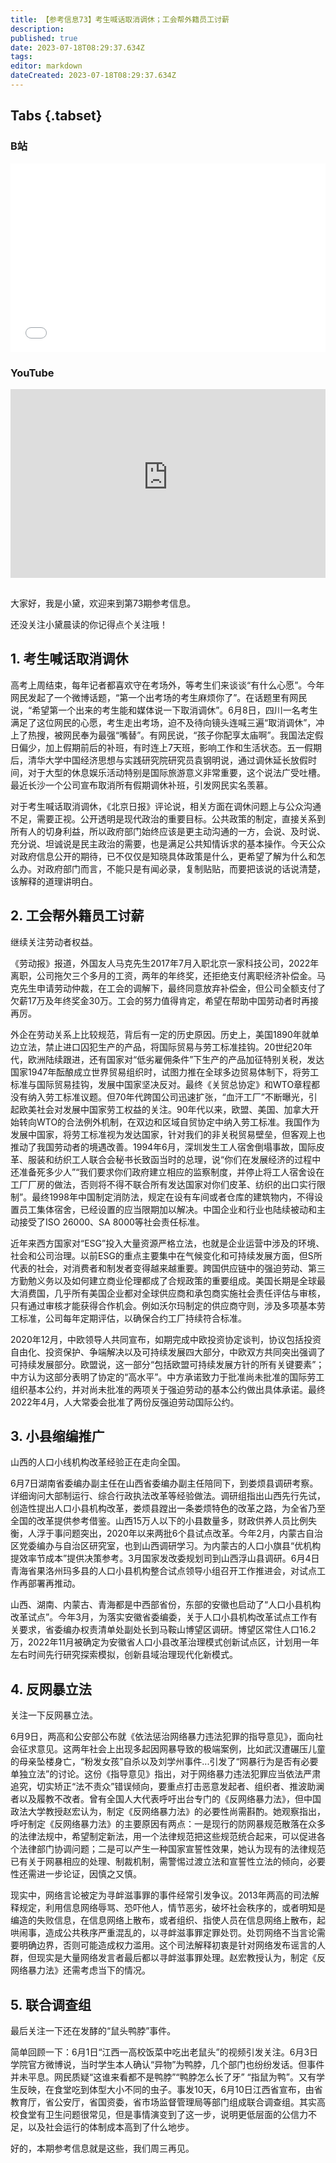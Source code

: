 ```yaml
---
title: 【参考信息73】考生喊话取消调休；工会帮外籍员工讨薪
description: 
published: true
date: 2023-07-18T08:29:37.634Z
tags: 
editor: markdown
dateCreated: 2023-07-18T08:29:37.634Z
---
```



## Tabs {.tabset}
### B站
<div style="position: relative; padding: 30% 45%;">
<iframe style="position: absolute; width: 100%; height: 100%; left: 0; top: 0;" src="//player.bilibili.com/player.html?&bvid=BV15z4y1i7pX&page=1&as_wide=1&high_quality=1&danmaku=1&autoplay=0" scrolling="no" border="0" frameborder="no" framespacing="0" allowfullscreen="true"></iframe>
</div>

### YouTube
<div style="position: relative; padding: 30% 45%;">
<iframe style="position: absolute; top: 0; left: 0; width: 100%; height: 100%;" src="https://www.youtube-nocookie.com/embed/YouTubeVID" title="YouTube video player" frameborder="0" allow="accelerometer; autoplay; clipboard-write; encrypted-media; gyroscope; picture-in-picture" allowfullscreen></iframe>
</div>

## 

大家好，我是小黛，欢迎来到第73期参考信息。

还没关注小黛晨读的你记得点个关注哦！

## 1. 考生喊话取消调休

高考上周结束，每年记者都喜欢守在考场外，等考生们来谈谈“有什么心愿”。今年网民发起了一个微博话题，“第一个出考场的考生麻烦你了”。在话题里有网民说，“希望第一个出来的考生能和媒体说一下取消调休”。6月8日，四川一名考生满足了这位网民的心愿，考生走出考场，迫不及待向镜头连喊三遍“取消调休”，冲上了热搜，被网民奉为最强“嘴替”。有网民说，“孩子你配享太庙啊”。我国法定假日偏少，加上假期前后的补班，有时连上7天班，影响工作和生活状态。五一假期后，清华大学中国经济思想与实践研究院研究员袁钢明说，通过调休延长放假时间，对于大型的休息娱乐活动特别是国际旅游意义非常重要，这个说法广受吐槽。最近长沙一个公司宣布取消所有假期调休补班，引发网民实名羡慕。

对于考生喊话取消调休，《北京日报》评论说，相关方面在调休问题上与公众沟通不足，需要正视。公开透明是现代政治的重要目标。公共政策的制定，直接关系到所有人的切身利益，所以政府部门始终应该是更主动沟通的一方，会说、及时说、充分说、坦诚说是民主政治的需要，也是满足公共知情诉求的基本操作。今天公众对政府信息公开的期待，已不仅仅是知晓具体政策是什么，更希望了解为什么和怎么办。对政府部门而言，不能只是有闻必录，复制贴贴，而要把该说的话说清楚，该解释的道理讲明白。

## 2. 工会帮外籍员工讨薪

继续关注劳动者权益。

《劳动报》报道，外国友人马克先生2017年7月入职北京一家科技公司，2022年离职，公司拖欠三个多月的工资，两年的年终奖，还拒绝支付离职经济补偿金。马克先生申请劳动仲裁，在工会的调解下，最终同意放弃补偿金，但公司全额支付了欠薪17万及年终奖金30万。工会的努力值得肯定，希望在帮助中国劳动者时再接再厉。

外企在劳动关系上比较规范，背后有一定的历史原因。历史上，美国1890年就单边立法，禁止进口囚犯生产的产品，将国际贸易与劳工标准挂钩。20世纪20年代，欧洲陆续跟进，还有国家对“低劣雇佣条件”下生产的产品加征特别关税，发达国家1947年酝酿成立世界贸易组织时，试图力推在全球多边贸易体制下，将劳工标准与国际贸易挂钩，发展中国家坚决反对。最终《关贸总协定》和WTO章程都没有纳入劳工标准议题。但70年代跨国公司迅速扩张，“血汗工厂”不断曝光，引起欧美社会对发展中国家劳工权益的关注。90年代以来，欧盟、美国、加拿大开始转向WTO的合法例外机制，在双边和区域自贸协定中纳入劳工标准。我国作为发展中国家，将劳工标准视为发达国家，针对我们的非关税贸易壁垒，但客观上也推动了我国劳动者的境遇改善。1994年6月，深圳发生工人宿舍倒塌事故，国际皮革、服装和纺织工人联合会秘书长致函当时的总理，说“你们在发展经济的过程中还准备死多少人”“我们要求你们政府建立相应的监察制度，并停止将工人宿舍设在工厂厂房的做法，否则将不得不联合所有发达国家对你们皮革、纺织的出口实行限制”。最终1998年中国制定消防法，规定在设有车间或者仓库的建筑物内，不得设置员工集体宿舍，已经设置的应当限期加以解决。中国企业和行业也陆续被动和主动接受了ISO 26000、SA 8000等社会责任标准。

近年来西方国家对“ESG”投入大量资源严格立法，也就是企业运营中涉及的环境、社会和公司治理。以前ESG的重点主要集中在气候变化和可持续发展方面，但S所代表的社会，对消费者和制发者变得越来越重要。跨国供应链中的强迫劳动、第三方勤勉义务以及如何建立商业伦理都成了合规政策的重要组成。美国长期是全球最大消费国，几乎所有美国企业都对全球供应商和承包商实施社会责任评估与审核，只有通过审核才能获得合作机会。例如沃尔玛制定的供应商守则，涉及多项基本劳工标准，公司每年定期评估，以确保合约工厂持续符合标准。

2020年12月，中欧领导人共同宣布，如期完成中欧投资协定谈判，协议包括投资自由化、投资保护、争端解决以及可持续发展四大部分，中欧双方共同突出强调了可持续发展部分。欧盟说，这一部分“包括欧盟可持续发展方针的所有关键要素”；中方认为这部分表明了协定的“高水平”。中方承诺致力于批准尚未批准的国际劳工组织基本公约，并对尚未批准的两项关于强迫劳动的基本公约做出具体承诺。最终2022年4月，人大常委会批准了两份反强迫劳动国际公约。

## 3. 小县缩编推广

山西的人口小线机构改革经验正在走向全国。

6月7日湖南省委编办副主任在山西省委编办副主任陪同下，到娄烦县调研考察。详细询问大部制运行、综合行政执法改革等经验做法。调研组指出山西先行先试，创造性提出人口小县机构改革，娄烦县蹚出一条娄烦特色的改革之路，为全省乃至全国的改革提供参考借鉴。山西15万人以下的小县数量多，财政供养人员比例失衡，人浮于事问题突出，2020年以来两批6个县试点改革。今年2月，内蒙古自治区党委编办与自治区研究室，也到山西调研学习。为内蒙古的人口小旗县“优机构提效率节成本”提供决策参考。3月国家发改委规划司到山西浮山县调研。6月4日青海省果洛州玛多县的人口小县机构整合试点领导小组召开工作推进会，对试点工作再部署再推动。

山西、湖南、内蒙古、青海都是中西部省份，东部的安徽也启动了“人口小县机构改革试点”。今年3月，为落实安徽省委编委，关于人口小县机构改革试点工作有关要求，省委编办权责清单处副处长到马鞍山博望区调研。博望区常住人口16.2万，2022年11月被确定为安徽省人口小县改革治理模式创新试点区，计划用一年左右时间先行研究探索模拟，创新县域治理现代化新模式。

## 4. 反网暴立法

关注一下反网暴立法。

6月9日，两高和公安部公布就《依法惩治网络暴力违法犯罪的指导意见》，面向社会征求意见。这两年社会上出现多起因网暴导致的极端案例，比如武汉遭碾压儿童的母亲坠楼身亡，“粉发女孩”自杀以及刘学州事件...引发了“网暴行为是否有必要单独立法”的讨论。这份《指导意见》指出，对于网络暴力违法犯罪应当依法严肃追究，切实矫正“法不责众”错误倾向，要重点打击恶意发起者、组织者、推波助澜者以及履教不改者。曾有全国人大代表呼吁出台专门的《反网络暴力法》，但中国政法大学教授赵宏认为，制定《反网络暴力法》的必要性尚需斟酌。她观察指出，呼吁制定《反网络暴力法》的主要原因有两点：一是现行的防网暴规范散落在众多的法律法规中，希望制定新法，用一个法律规范把这些规范统合起来，可以促进各个法律部门协调问题；二是可以产生一种国家宣誓性效果，她认为现有的法律规范已有关于网暴相应的处理、制裁机制，需警惕过渡立法和宣誓性立法的倾向，必要性还需进一步论证，因慎之又慎。

现实中，网络言论被定为寻衅滋事罪的事件经常引发争议。2013年两高的司法解释规定，利用信息网络辱骂、恐吓他人，情节恶劣，破坏社会秩序的，或者明知是编造的失败信息，在信息网络上散布，或者组织、指使人员在信息网络上散布，起哄闹事，造成公共秩序严重混乱的，以寻衅滋事罪定罪处罚。处罚网络不当言论需要明确边界，否则可能造成权力滥用。这个司法解释初衷是针对网络发布谣言的人群，但现实是大量网络发言者最后都以寻衅滋事罪处理。赵宏教授认为，制定《反网络暴力法》还需考虑当下的情况。

## 5. 联合调查组

最后关注一下还在发酵的“鼠头鸭脖”事件。

简单回顾一下：6月1日“江西一高校饭菜中吃出老鼠头”的视频引发关注。6月3日学院官方微博说，当时学生本人确认“异物”为鸭脖，几个部门也纷纷发话。但事件并未平息。网民质疑“这谁来看都不是鸭脖”“鸭脖怎么长了牙” “指鼠为鸭”。又有学生反映，在食堂吃到体型大小不同的虫子。事发10天，6月10日江西省宣布，由省教育厅，省公安厅，省国资委，省市场监督管理局等部门组成联合调查组。其实高校食堂有卫生问题很常见，但是事情演变到了这一步，说明更低层面的公信力不足，以及社会运行的体制成本高到了什么地步。

好的，本期参考信息就是这些，我们周三再见。

